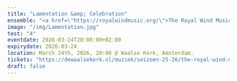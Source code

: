 ```yaml
---
title: "Lamentation &amp; Celebration"
ensemble: "<a href=\"https://royalwindmusic.org/\">The Royal Wind Music</a>"
image: "/img/Lamentation.jpg"
test: "4"
eventdate: 2026-03-24T20:00:00+02:00
expirydate: 2026-03-24
location: March 24th, 2026, 20:00 @ Waalse Kerk, Amsterdam.
tickets: "https://dewaalsekerk.nl/muziek/seizoen-25-26/the-royal-wind-music"
draft: false
---
```

